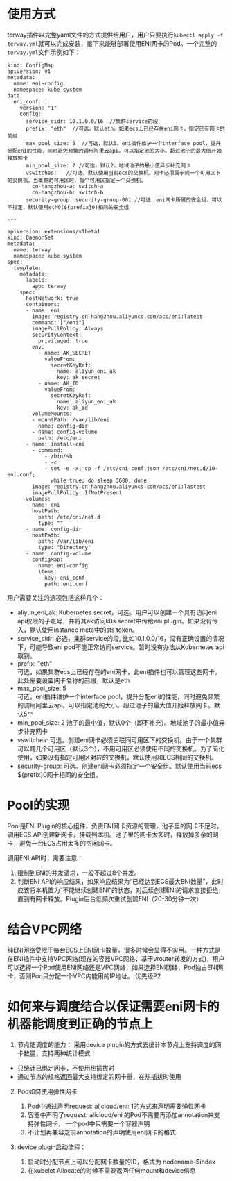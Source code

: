 使用方式
=========

terway插件以完整yaml文件的方式提供给用户，用户只要执行`kubectl apply -f terway.yml`就可以完成安装，接下来能够部署使用ENI网卡的Pod。一个完整的`terway.yml`文件示例如下：

```
kind: ConfigMap
apiVersion: v1
metadata:
  name: eni-config
  namespace: kube-system
data:
  eni_conf: |
    version: "1"
    config: 
      service_cidr: 10.1.0.0/16  //集群service的段
      prefix: "eth"  //可选，默认eth。如果ecs上已经存在eni网卡，指定已有网卡的前缀
      max_pool_size: 5  //可选，默认5。eni插件维护一个interface pool，提升分配eni的性能，同时避免频繁的调用阿里云api。可以指定池的大小。超过池子的最大值开始释放网卡
      min_pool_size: 2 //可选，默认2。地域池子的最小值异步补充网卡
      vswitches:   //可选，默认使用当前ecs的交换机。网卡必须属于同一个可用区下的交换机，当集群跨可用区时，每个可用区指定一个交换机。
        cn-hangzhou-a: switch-a 
        cn-hangzhou-b: switch-b
      security-group: security-group-001 //可选，eni网卡所属的安全组，可以不指定，默认使用eth0(${prefix}0)相同的安全组

---

apiVersion: extensions/v1beta1
kind: DaemonSet
metadata:
  name: terway
  namespace: kube-system
spec:
  template:
    metadata:
      labels:
        app: terway
    spec:
      hostNetwork: true
      containers:
      - name: eni
        image: registry.cn-hangzhou.aliyuncs.com/acs/eni:latest
        command: ["/eni"]
        imagePullPolicy: Always
        securityContext:
          privileged: true
        env:
          - name: AK_SECRET
            valueFrom:
              secretKeyRef: 
                name: aliyun_eni_ak
                key: ak_secret
          - name: AK_ID
            valueFrom:
              secretKeyRef: 
                name: aliyun_eni_ak
                key: ak_id
        volumeMounts:
        - mountPath: /var/lib/eni
          name: config-dir
        - name: config-volume
          path: /etc/eni
      - name: install-cni
        - command:
			- /bin/sh
			- -c
			- set -e -x; cp -f /etc/cni-conf.json /etc/cni/net.d/10-eni.conf;
			  while true; do sleep 3600; done
		image: registry.cn-hangzhou.aliyuncs.com/acs/eni:lastest
		imagePullPolicy: IfNotPresent
      volumes:
      - name: cni
        hostPath:
          path: /etc/cni/net.d
          type: ""
      - name: config-dir
        hostPath:
          path: /var/lib/eni
          type: "Directory"
      - name: config-volume
        configMap: 
          name: eni-config
          items:
		  - key: eni_conf
            path: eni.conf
```

用户需要关注的选项包括这样几个：


- aliyun_eni_ak: 
    Kubernetes secret，可选。用户可以创建一个具有访问eni api权限的子账号，并将其ak访问k8s secret中传给eni plugin。如果没有传入，默认使用instance meta中的sts token。
- service_cidr: 
    必选，集群service的段, 比如10.1.0.0/16，没有正确设置的情况下，可能导致eni pod不能正常访问service。暂时没有办法从Kubernetes api取到。
- prefix: "eth"  
    可选，如果集群ecs上已经存在的eni网卡，此eni插件也可以管理这些网卡。此处需要设置网卡名称的前缀，默认是eth
- max_pool_size: 5  
    可选，eni插件维护一个interface pool，提升分配eni的性能，同时避免频繁的调用阿里云api。可以指定池的大小。超过池子的最大值开始释放网卡。默认5个
- min_pool_size: 2
    池子的最小值，默认0个（即不补充）。地域池子的最小值异步补充网卡
- vswitches:
    可选。创建eni网卡必须关联同可用区下的交换机。由于一个集群可以跨几个可用区（默认3个），不用可用区必须使用不同的交换机。为了简化使用，如果没有指定可用区对应的交换机，默认使用和ECS相同的交换机。
- security-group:
    可选。创建eni网卡必须指定一个安全组。默认使用当前ecs ${prefix}0网卡相同的安全组。

Pool的实现
==========

Pool是ENI Plugin的核心组件，负责ENI网卡资源的管理，池子里的网卡不足时，调用ECS API创建新网卡，挂载到本机。池子里的网卡太多时，释放掉多余的网卡，避免一台ECS占用太多的空闲网卡。

调用ENI API时，需要注意：

1. 限制到ENI的并发请求，一般不超过8个并发。
2. 判断ENI API的响应结果，如果响应结果为“已经达到ECS最大ENI数量”，此时应该将本机置为“不能继续创建ENI”的状态，对后续创建ENI的请求直接拒绝，直到有网卡释放。Plugin后台低频次重试创建ENI（20-30分钟一次）

结合VPC网络
===========

纯ENI网络受限于每台ECS上ENI网卡数量，很多时候会显得不实用。一种方式是在ENI插件中支持VPC网络(现在的容器VPC网络，基于vrouter转发的方式)，用户可以选择一个Pod使用ENI网络还是VPC网络，如果选择ENI网络，Pod独占ENI网卡，否则Pod只分配一个VPC内能用的IP地址。
优先级P2

如何来与调度结合以保证需要eni网卡的机器能调度到正确的节点上
===========

1. 节点能调度的能力：
采用device plugin的方式去统计本节点上支持调度的网卡数量，支持两种统计模式：

* 只统计已绑定网卡，不使用热插拔时
* 通过节点的规格返回最大支持绑定的网卡量，在热插拔时使用

2. Pod如何使用弹性网卡

	1. Pod中通过声明request: alicloud/eni: 1的方式来声明需要弹性网卡
	2. 容器中声明了request: alicloud/eni 的Pod不需要再添加annotation来支持弹性网卡， 一个pod中只需要一个容器声明
	3. 不计划再兼容之前annotation的声明使用eni网卡的格式

3. device plugin启动流程：

	1. 启动时分配节点上可以分配网卡数量的ID，格式为 nodename-$index
	2. 在kubelet Allocate的时候不需要返回任何mount和device信息
